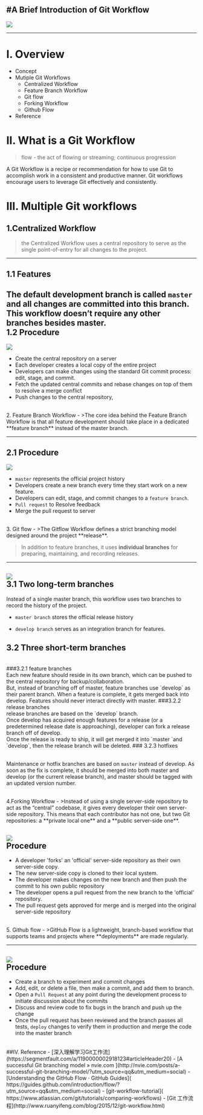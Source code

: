#A Brief Introduction of Git Workflow
---
![](http://a2.qpic.cn/psb?/V13Ti98m05LW5b/wdUTgWXi46p7z5ctjgUJOhQUXy0gQjpTsNhdY7TujhU!/b/dD8BAAAAAAAA&bo=yAFPAQAAAAADB6U!&rf=viewer_4)


---
Ⅰ. Overview
=
  - Concept
  - Mutiple Git Workflows    
     + Centralized Workflow
     + Feature Branch Workflow
     + Git flow
     + Forking Workflow
     + Github Flow
  - Reference

Ⅱ. What is a Git Workflow
=
> flow - the act of flowing or streaming; continuous progression 
 
A Git Workflow is a recipe or recommendation for how to use Git to accomplish work in a consistent and productive manner. Git workflows encourage users to leverage Git effectively and consistently.

Ⅲ. Multiple Git workflows
=
1.Centralized Workflow
-
>the Centralized Workflow uses a central repository to serve as the single point-of-entry for all changes to the project. 

---
1.1 Features
-
The default development branch is called `master` and all changes are committed into this branch. 
<br>
This workflow doesn’t require any other branches besides master.
<br>
1.2 Procedure
-
![](http://a2.qpic.cn/psb?/V13Ti98m05LW5b/Cq2M0BH0aeT83gdmzCrf1gnq3lyyDNg*pCOZumUm2Gs!/b/dD8BAAAAAAAA&bo=WQPCAQAAAAADALw!&rf=viewer_4)

- Create the central repository on a server
- Each developer creates a local copy of the entire project
- Developers can make changes using the standard Git commit process: edit, stage, and commit.
- Fetch the updated central commits and rebase changes on top of them to resolve a merge conflict
- Push changes to the central repository,

<br>
2. Feature Branch Workflow
-
>The core idea behind the Feature Branch Workflow is that all feature development should take place in a dedicated **feature branch** instead of the master branch.

---
2.1 Procedure
-
![](http://a1.qpic.cn/psb?/V13Ti98m05LW5b/tM1MW0ssJqXiTQqpvuqcFcK*5PR9XxBk1lFYsJYONOI!/b/dPMAAAAAAAAA&bo=ZgIZAgAAAAADAFo!&rf=viewer_4)

- `master` represents the official project history
- Developers create a new branch every time they start work on a new feature.
- Developers can edit, stage, and commit changes to a `feature branch`.
- `Pull request` to Resolve feedback
- Merge the pull request to server

<br>
3. Git flow
-
>The Gitflow Workflow defines a strict branching model designed around the project **release**.

>In addition to feature branches, it uses **individual branches** for preparing, maintaining, and recording releases.

---
![](http://a1.qpic.cn/psb?/V13Ti98m05LW5b/PMUjFL*8QXWXZNgCLYo0aNChyoJJWmHC0rpa8zTMblA!/b/dPMAAAAAAAAA&bo=gAJQAwAAAAADAPQ!&rf=viewer_4)
<br>
3.1 Two long-term branches
-
Instead of a single master branch, this workflow uses two branches to record the history of the project.
 
- `master branch` stores the official release history

- `develop branch` serves as an integration branch for features.


3.2 Three short-term branches
-
<br>
###3.2.1 feature branches
<br>Each new feature should reside in its own branch, which can be pushed to the central repository for backup/collaboration.
<br>But, instead of branching off of master, feature branches use `develop` as their parent branch. When a feature is complete, it gets merged back into develop. Features should never interact directly with master.
###3.2.2 release branches
<br>release branches are based on the `develop` branch. 
<br>Once develop has acquired enough features for a release (or a predetermined release date is approaching), developer can fork a release branch off of develop.
<br>Once the release is ready to ship, it will get merged it into `master `and `develop`, then the release branch will be deleted.
### 3.2.3 hotfixes

<br>Maintenance or hotfix branches are based on `master` instead of develop. As soon as the fix is complete, it should be merged into both master and develop (or the current release branch), and master should be tagged with an updated version number.

<br>
4.Forking Workflow
-
>Instead of using a single server-side repository to act as the “central” codebase, it gives every developer their own server-side repository. This means that each contributor has not one, but two Git repositories: a **private local one** and a **public server-side one**.

![](http://a3.qpic.cn/psb?/V13Ti98m05LW5b/mMHlI*8JZ8ozPRqNEX5tDxPvvHrNeC8f4y98lFCHsB0!/b/dPIAAAAAAAAA&bo=kAFYAQAAAAADAO0!&rf=viewer_4)
<br>
Procedure
-
- A developer 'forks' an 'official' server-side repository as their own server-side copy.
- The new server-side copy is cloned to their local system.
- The developer makes changes on the new branch and then push the commit to his own public repository
- The developer opens a pull request from the new branch to the 'official' repository.
- The pull request gets approved for merge and is merged into the original server-side repository
<br>
5. Github flow
-
>GitHub Flow is a lightweight, branch-based workflow that supports teams and projects where **deployments** are made regularly.

---
![](http://a1.qpic.cn/psb?/V13Ti98m05LW5b/gt3H413IzZ63i4nUPMM2tdi3x.UUNec8hciUQaEqMFU!/b/dPMAAAAAAAAA&bo=YATOAAAAAAADAI8!&rf=viewer_4)
<br>
Procedure
-
- Create a branch to experiment and commit changes
- Add, edit, or delete a file, then make a commit, and add them to branch.
- Open a `Pull Request` at any point during the development process to initiate discussion about the commits
- Discuss and review code to fix bugs in the branch and push up the change
- Once the pull request has been reviewed and the branch passes all tests,  `deploy` changes to verify them in production and merge the code into the master branch
<br>
##Ⅳ. Reference
- [深入理解学习Git工作流](https://segmentfault.com/a/1190000002918123#articleHeader20)
- [A successful Git branching model » nvie.com ](http://nvie.com/posts/a-successful-git-branching-model/?utm_source=qq&utm_medium=social)
- [Understanding the GitHub Flow · GitHub Guides]( https://guides.github.com/introduction/flow/?utm_source=qq&utm_medium=social)
- [git-workflow-tutorial]( https://www.atlassian.com/git/tutorials/comparing-workflows)
- [Git 工作流程](http://www.ruanyifeng.com/blog/2015/12/git-workflow.html)



